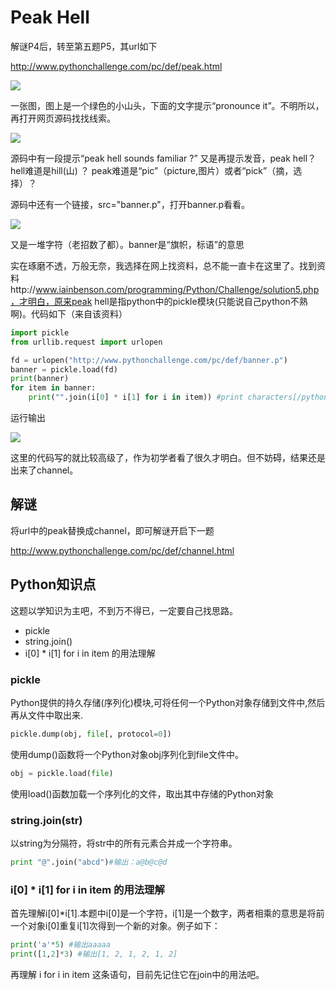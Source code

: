 # Peak Hell

解谜P4后，转至第五题P5，其url如下

http://www.pythonchallenge.com/pc/def/peak.html

![](https://blog-1252824460.cos.ap-nanjing.myqcloud.com/pythonchallenge_p5_1.png)

一张图，图上是一个绿色的小山头，下面的文字提示“pronounce it”。不明所以，再打开网页源码找找线索。

![](https://blog-1252824460.cos.ap-nanjing.myqcloud.com/pythonchallenge_p5_2.png)

源码中有一段提示“peak hell sounds familiar ?” 又是再提示发音，peak hell？hell难道是hill(山) ？ peak难道是“pic”（picture,图片）或者“pick”（摘，选择）？

源码中还有一个链接，src="banner.p"，打开banner.p看看。

![](https://blog-1252824460.cos.ap-nanjing.myqcloud.com/pythonchallenge_p5_3.png)

又是一堆字符（老招数了都）。banner是“旗帜，标语”的意思

实在琢磨不透，万般无奈，我选择在网上找资料，总不能一直卡在这里了。找到资料http://www.iainbenson.com/programming/Python/Challenge/solution5.php，才明白，原来peak hell是指python中的pickle模块(只能说自己python不熟啊)。代码如下（来自该资料）

```python
import pickle
from urllib.request import urlopen

fd = urlopen("http://www.pythonchallenge.com/pc/def/banner.p")
banner = pickle.load(fd)
print(banner)
for item in banner:
    print("".join(i[0] * i[1] for i in item)) #print characters[/python]
```

运行输出

![](https://blog-1252824460.cos.ap-nanjing.myqcloud.com/pythonchanllege_p5_4.png)

这里的代码写的就比较高级了，作为初学者看了很久才明白。但不妨碍，结果还是出来了channel。

## 解谜
将url中的peak替换成channel，即可解谜开启下一题

http://www.pythonchallenge.com/pc/def/channel.html

## Python知识点
这题以学知识为主吧，不到万不得已，一定要自己找思路。

- pickle
- string.join()
- i[0] * i[1] for i in item 的用法理解

### pickle

Python提供的持久存储(序列化)模块,可将任何一个Python对象存储到文件中,然后再从文件中取出来.

```python
pickle.dump(obj, file[, protocol=0])
```

使用dump()函数将一个Python对象obj序列化到file文件中。

```python
obj = pickle.load(file)
```

使用load()函数加载一个序列化的文件，取出其中存储的Python对象

### string.join(str)

以string为分隔符，将str中的所有元素合并成一个字符串。

```python
print "@".join("abcd")#输出：a@b@c@d
```

### i[0] * i[1] for i in item 的用法理解

首先理解i[0]*i[1].本题中i[0]是一个字符，i[1]是一个数字，两者相乘的意思是将前一个对象i[0]重复i[1]次得到一个新的对象。例子如下：

```python
print('a'*5) #输出aaaaa
print([1,2]*3) #输出[1, 2, 1, 2, 1, 2]
```

再理解 i for i in item 这条语句，目前先记住它在join中的用法吧。